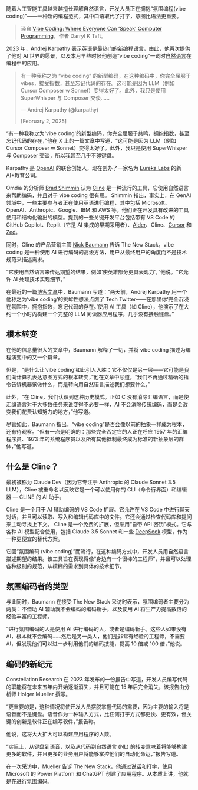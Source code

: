 
<!--
title: 人人都能“说”编程？AI工具加持，编程范式或将迎来新革命
cover: https://cdn.thenewstack.io/media/2025/02/7d66d2fd-headway-jfr5wu2hmi0-unsplash-1.jpg
-->

随着人工智能工具越来越擅长理解自然语言，开发人员正在拥抱“氛围编程(vibe coding)”——一种新的编程范式，其中口语取代了打字，意图比语法更重要。

> 译自 [Vibe Coding: Where Everyone Can ‘Speak’ Computer Programming](https://thenewstack.io/vibe-coding-where-everyone-can-speak-computer-programming/)，作者 Darryl K Taft。

2023 年，[Andrej Karpathy](https://github.com/karpathy) 表示英语是[最热门的新编程语言](https://x.com/karpathy/status/1617979122625712128)，由此，他再次提供了他对 AI 世界的愿景，以及本月早些时候他创造“vibe coding”一词时[自然语言](https://thenewstack.io/service-simplifies-natural-language-processing-for-developers/)在编程中的应用。

> 有一种我称之为 “vibe coding” 的新型编码，在这种编码中，你完全屈服于 vibes，接受指数，甚至忘记代码的存在。这可能是因为 LLM（例如 Cursor Composer w Sonnet）变得太好了。此外，我只是使用 SuperWhisper 与 Composer 交谈......
>
> — Andrej Karpathy (@karpathy)
>
> [February 2, 2025]

“有一种我称之为'vibe coding'的新型编码，你完全屈服于共鸣，拥抱指数，甚至忘记代码的存在，”他在 X 上的一篇文章中写道，“这可能是因为 LLM（例如 Cursor Composer w Sonnet）变得太好了。此外，我只是使用 SuperWhisper 与 Composer 交谈，所以我甚至几乎不碰键盘。

Karpathy 是 [OpenAI](https://thenewstack.io/openai-launches-new-chatgpt-interface-designed-for-coding/) 的联合创始人，现在创办了一家名为 [Eureka Labs](https://eurekalabs.ai/) 的新 AI+教育公司。

Omdia 的分析师 [Brad Shimmin](https://www.linkedin.com/in/bradshimmin/) 认为 [Cline](https://cline.bot/) 是一种流行的工具，它使用自然语言来帮助编码，并且对于 vibe coding 很有用。
Shimmin 指出，事实上，在 GenAI 领域中，一些主要参与者正在使用英语进行编程，其中包括 Microsoft、OpenAI、Anthropic、Google、IBM 和 AWS 等。他们正在开发具有改进的工具使用和结构化输出的模型。提到的一些关键开发平台包括带有 VS Code 的 GitHub Copilot、Replit（它是 AI 集成的早期采用者）、[Aider](https://aider.chat/)、Cline、[Cursor](https://www.cursor.com/) 和 [Zed](https://zed.dev/)。

同时，Cline 的产品营销主管 [Nick Baumann](https://www.linkedin.com/in/nick-baumann-b145bb154/) 告诉 The New Stack，vibe coding 是一种使用 AI 进行编码的高级方法，用户从最终用户的角度而不是技术规范来描述需求。

“它使用自然语言来传达期望的结果，例如‘使英雄部分更具表现力’，”他说。“它允许 AI 处理技术实现细节。”

在最近的一篇[博客文章](https://cline.bot/blog/from-assembly-to-ai-why-vibe-coding-is-just-another-chapter-in-our-abstraction-story)中，Baumann 写道：“两天前，Andrej Karpathy 用一个他称之为‘vibe coding’的挑衅性想法点燃了 Tech Twitter——在那里你‘完全沉浸在氛围中，拥抱指数，忘记代码的存在。’使用 AI 工具（如 Cline），他演示了在大约一个小时内构建一个完整的 LLM 阅读器应用程序，几乎没有接触键盘。”

## 根本转变

在他的信息量很大的文章中，Baumann 解释了一切，并将 vibe coding 描述为编程演变中的又一个篇章。

但是，“是什么让‘vibe coding’如此引人入胜：它不仅仅是另一层——它可能是我们向计算机表达意图方式的根本转变，”他在文章中写道。“我们不再通过精确的指令告诉机器该做什么，而是转向用自然语言描述我们想要什么。”

此外，“在 Cline，我们认识到这种历史模式。正如 C 没有消除汇编语言，而是使汇编语言对于大多数任务来说变得不必要一样，AI 不会消除传统编码，而是会改变我们花费认知努力的地方，”他写道。

尽管如此，Baumann 指出，“vibe coding”是否会像以前的抽象一样成为根本，还有待观察。“但有一点是明确的：那些完全否定它的人正在呼应 1957 年的汇编程序员、1973 年的系统程序员以及所有其他抵制最终成为标准的新抽象层的群体，”他写道。

## 什么是 Cline？

最初被称为 Claude Dev（因为它专注于 Anthropic 的 Claude Sonnet 3.5 LLM），Cline 被重命名以反映它是一个可以使用你的 CLI（命令行界面）和编辑器 — CLINE 的 AI 助手。

Cline 是一个用于 AI 辅助编码的 VS Code 扩展。它允许在 VS Code 中进行聊天对话，并且可以读取、写入和编辑代码库中的文件。它还会通过检查代码库和提问来主动寻找上下文。
Cline 是一个免费的扩展，但采用“自带 API 密钥”模式。它与各种 AI 模型配合使用，包括 Claude 3.5 Sonnet 和一些 [DeepSeek](https://thenewstack.io/how-to-run-deepseek-r1-on-aws-using-infrastructure-as-code/) 模型，作为一种更便宜的替代方案。

它因“氛围编码 (vibe coding)”而流行，在这种编码方式中，开发人员用自然语言描述期望的结果。该工具旨在表现得像“身边有一个很棒的工程师”，并且可以处理各种级别的规范，从模糊的需求到具体的技术细节。

## 氛围编码者的类型

与此同时，Baumann 在接受 The New Stack 采访时表示，氛围编码者主要分为两类：不借助 AI 辅助就不会编码的编码新手，以及使用 AI 将生产力提高数倍的经验丰富的工程师。

“进行氛围编码的人是使用 AI 进行编码的人，或者是编码新手。这些人如果没有 AI，根本就不会编码……然后是另一类人，他们是非常有经验的工程师，不需要 AI，但发现他们可以进一步利用他们的编码技能，提高 10 倍或 100 倍，”他说。

## 编码的新纪元

Constellation Research 在 2023 年发布的一份报告中写道，开发人员编写代码的职能将在未来五年内开始逐渐消失，并且可能在 15 年后完全消失，该报告由分析师 Holger Mueller 撰写。

“更重要的是，这种情况将使开发人员摆脱掌握代码的需要，因为主要的输入将是语音而不是键盘。语音作为一种输入方式，比任何打字方式都更快、更有效，但关键的创新是软件正在编写软件，”报告称。

他说，这将大大扩大可以构建应用程序的人数。

“实际上，从键盘到语音，以及从代码到自然语言 (NL) 的转变意味着将能够构建更多的软件，并且更多的业务用户将能够掌控他们的自动化命运，”报告写道。

在一次采访中，Mueller 告诉 The New Stack，他通过说话和打字，使用 Microsoft 的 Power Platform 和 ChatGPT 创建了应用程序。从本质上讲，他就是在进行氛围编码。
